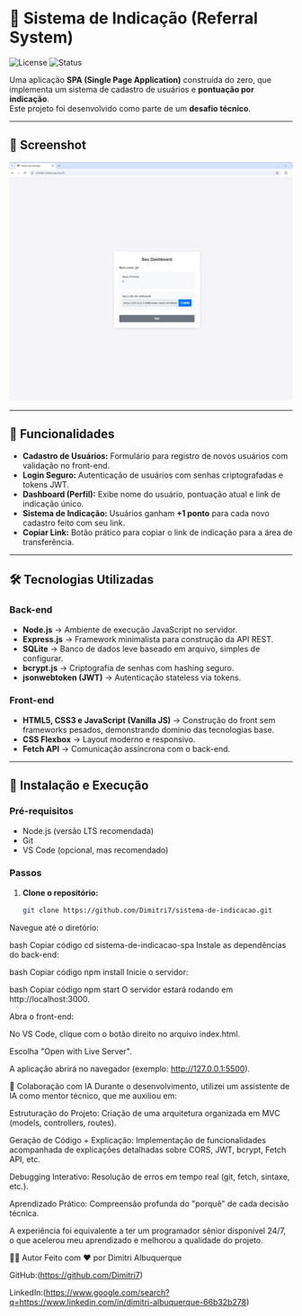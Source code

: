 # 🌟 Sistema de Indicação (Referral System)

![License](https://img.shields.io/badge/license-MIT-blue.svg)
![Status](https://img.shields.io/badge/status-concluído-brightgreen)

Uma aplicação **SPA (Single Page Application)** construída do zero, que implementa um sistema de cadastro de usuários e **pontuação por indicação**.  
Este projeto foi desenvolvido como parte de um **desafio técnico**.

---

## 📸 Screenshot
![Dashboard](./dashboard.png)

---

## 🎯 Funcionalidades

- **Cadastro de Usuários:** Formulário para registro de novos usuários com validação no front-end.  
- **Login Seguro:** Autenticação de usuários com senhas criptografadas e tokens JWT.  
- **Dashboard (Perfil):** Exibe nome do usuário, pontuação atual e link de indicação único.  
- **Sistema de Indicação:** Usuários ganham **+1 ponto** para cada novo cadastro feito com seu link.  
- **Copiar Link:** Botão prático para copiar o link de indicação para a área de transferência.  

---

## 🛠️ Tecnologias Utilizadas

### Back-end
- **Node.js** → Ambiente de execução JavaScript no servidor.  
- **Express.js** → Framework minimalista para construção da API REST.  
- **SQLite** → Banco de dados leve baseado em arquivo, simples de configurar.  
- **bcrypt.js** → Criptografia de senhas com hashing seguro.  
- **jsonwebtoken (JWT)** → Autenticação stateless via tokens.  

### Front-end
- **HTML5, CSS3 e JavaScript (Vanilla JS)** → Construção do front sem frameworks pesados, demonstrando domínio das tecnologias base.  
- **CSS Flexbox** → Layout moderno e responsivo.  
- **Fetch API** → Comunicação assíncrona com o back-end.  

---

## 🚀 Instalação e Execução

### Pré-requisitos
- Node.js (versão LTS recomendada)  
- Git  
- VS Code (opcional, mas recomendado)  

### Passos

1. **Clone o repositório:**
   ```bash
   git clone https://github.com/Dimitri7/sistema-de-indicacao.git
Navegue até o diretório:

bash
Copiar código
cd sistema-de-indicacao-spa
Instale as dependências do back-end:

bash
Copiar código
npm install
Inicie o servidor:

bash
Copiar código
npm start
O servidor estará rodando em http://localhost:3000.

Abra o front-end:

No VS Code, clique com o botão direito no arquivo index.html.

Escolha "Open with Live Server".

A aplicação abrirá no navegador (exemplo: http://127.0.0.1:5500).

🤖 Colaboração com IA
Durante o desenvolvimento, utilizei um assistente de IA como mentor técnico, que me auxiliou em:

Estruturação do Projeto: Criação de uma arquitetura organizada em MVC (models, controllers, routes).

Geração de Código + Explicação: Implementação de funcionalidades acompanhada de explicações detalhadas sobre CORS, JWT, bcrypt, Fetch API, etc.

Debugging Interativo: Resolução de erros em tempo real (git, fetch, sintaxe, etc.).

Aprendizado Prático: Compreensão profunda do "porquê" de cada decisão técnica.

A experiência foi equivalente a ter um programador sênior disponível 24/7, o que acelerou meu aprendizado e melhorou a qualidade do projeto.

👨‍💻 Autor
Feito com ❤️ por Dimitri Albuquerque

GitHub:(https://github.com/Dimitri7)

LinkedIn:(https://www.google.com/search?q=https://www.linkedin.com/in/dimitri-albuquerque-66b32b278)
